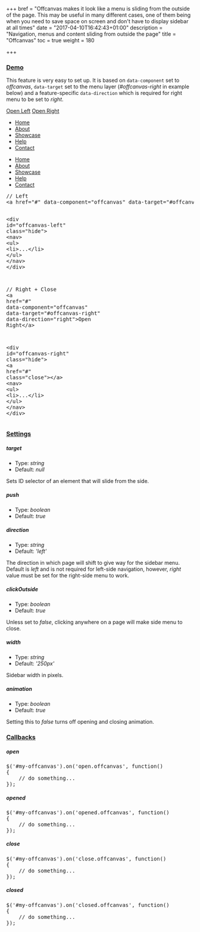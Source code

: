 +++
bref = "Offcanvas makes it look like a menu is sliding from the outside of the page. This may be useful in many different cases, one of them being when you need to save space on screen and don't have to display sidebar at all times"
date = "2017-04-10T16:42:43+01:00"
description = "Navigation, menus and content sliding from outside the page"
title = "Offcanvas"
toc = true
weight = 180

+++
<h3 class="section-head" id="h-demo"><a href="#h-demo">Demo</a></h3>
<p>This feature is very easy to set up. It is based on <code>data-component</code> set to <var>offcanvas</var>, <code>data-target</code> set to the menu layer (<var>#offcanvas-right</var> in example below) and a feature-specific <code>data-direction</code> which is required for right menu to be set to <var>right</var>.</p>
<p><a class="button outline" data-component="offcanvas" data-target="#offcanvas-left" href="#"><i class="kube-menu"></i> Open Left</a> <a class="button outline" data-component="offcanvas" data-direction="right" data-target="#offcanvas-right" href="#">Open Right <i class="kube-menu"></i></a></p>
<div class="hide" id="offcanvas-left">
  <nav>
    <ul>
      <li>
        <a href="">Home</a>
      </li>
      <li>
        <a href="">About</a>
      </li>
      <li>
        <a href="">Showcase</a>
      </li>
      <li>
        <a href="">Help</a>
      </li>
      <li>
        <a href="">Contact</a>
      </li>
    </ul>
  </nav>
</div>
<div class="hide" id="offcanvas-right">
  <a class="close" href="#"></a>
  <nav>
    <ul>
      <li>
        <a href="">Home</a>
      </li>
      <li>
        <a href="">About</a>
      </li>
      <li>
        <a href="">Showcase</a>
      </li>
      <li>
        <a href="">Help</a>
      </li>
      <li>
        <a href="">Contact</a>
      </li>
    </ul>
  </nav>
</div>
<pre class="code skip">// Left
<span class="hljs-tag">&lt;<span class="hljs-name">a</span> <span class="hljs-attr">href</span>=<span class="hljs-string">"#"</span> <span class="hljs-attr">data-component</span>=<span class="hljs-string">"offcanvas"</span> <span class="hljs-attr">data-target</span>=<span class="hljs-string">"#offcanvas-left"</span>&gt;</span>Open Left<span class="hljs-tag">&lt;/<span class="hljs-name">a</span>&gt;</span>

<span class="hljs-tag">&lt;<span class="hljs-name">div</span> <span class="hljs-attr">id</span>=<span class="hljs-string">"offcanvas-left"</span> <span class="hljs-attr">class</span>=<span class="hljs-string">"hide"</span>&gt;</span>
    <span class="hljs-tag">&lt;<span class="hljs-name">nav</span>&gt;</span>
        <span class="hljs-tag">&lt;<span class="hljs-name">ul</span>&gt;</span>
            <span class="hljs-tag">&lt;<span class="hljs-name">li</span>&gt;</span>...<span class="hljs-tag">&lt;/<span class="hljs-name">li</span>&gt;</span>
        <span class="hljs-tag">&lt;/<span class="hljs-name">ul</span>&gt;</span>
    <span class="hljs-tag">&lt;/<span class="hljs-name">nav</span>&gt;</span>
<span class="hljs-tag">&lt;/<span class="hljs-name">div</span>&gt;</span>

// Right + Close
<span class="hljs-tag">&lt;<span class="hljs-name">a</span> <span class="hljs-attr">href</span>=<span class="hljs-string">"#"</span> <span class="hljs-attr">data-component</span>=<span class="hljs-string">"offcanvas"</span> <span class="hljs-attr">data-target</span>=<span class="hljs-string">"#offcanvas-right"</span> <span class="hljs-attr">data-direction</span>=<span class="hljs-string">"right"</span>&gt;</span>Open Right<span class="hljs-tag">&lt;/<span class="hljs-name">a</span>&gt;</span>

<span class="hljs-tag">&lt;<span class="hljs-name">div</span> <span class="hljs-attr">id</span>=<span class="hljs-string">"offcanvas-right"</span> <span class="hljs-attr">class</span>=<span class="hljs-string">"hide"</span>&gt;</span>
    <span class="hljs-tag">&lt;<span class="hljs-name">a</span> <span class="hljs-attr">href</span>=<span class="hljs-string">"#"</span> <span class="hljs-attr">class</span>=<span class="hljs-string">"close"</span>&gt;</span><span class="hljs-tag">&lt;/<span class="hljs-name">a</span>&gt;</span>
    <span class="hljs-tag">&lt;<span class="hljs-name">nav</span>&gt;</span>
        <span class="hljs-tag">&lt;<span class="hljs-name">ul</span>&gt;</span>
            <span class="hljs-tag">&lt;<span class="hljs-name">li</span>&gt;</span>...<span class="hljs-tag">&lt;/<span class="hljs-name">li</span>&gt;</span>
        <span class="hljs-tag">&lt;/<span class="hljs-name">ul</span>&gt;</span>
    <span class="hljs-tag">&lt;/<span class="hljs-name">nav</span>&gt;</span>
<span class="hljs-tag">&lt;/<span class="hljs-name">div</span>&gt;</span>
</pre>
<h3 class="section-head" id="h-settings"><a href="#h-settings">Settings</a></h3>
<h5>target</h5>
<ul>
  <li>Type: <var>string</var></li>
  <li>Default: <var>null</var></li>
</ul>
<p>Sets ID selector of an element that will slide from the side.</p>
<h5>push</h5>
<ul>
  <li>Type: <var>boolean</var></li>
  <li>Default: <var>true</var></li>
</ul>
<h5>direction</h5>
<ul>
  <li>Type: <var>string</var></li>
  <li>Default: <var>'left'</var></li>
</ul>
<p>The direction in which page will shift to give way for the sidebar menu. Default is <var>left</var> and is not required for left-side navigation, however, <var>right</var> value must be set for the right-side menu to work.</p>
<h5>clickOutside</h5>
<ul>
  <li>Type: <var>boolean</var></li>
  <li>Default: <var>true</var></li>
</ul>
<p>Unless set to <var>false</var>, clicking anywhere on a page will make side menu to close.</p>
<h5>width</h5>
<ul>
  <li>Type: <var>string</var></li>
  <li>Default: <var>'250px'</var></li>
</ul>
<p>Sidebar width in pixels.</p>
<h5>animation</h5>
<ul>
  <li>Type: <var>boolean</var></li>
  <li>Default: <var>true</var></li>
</ul>
<p>Setting this to <var>false</var> turns off opening and closing animation.</p>
<h3 class="section-head" id="h-callbacks"><a href="#h-callbacks">Callbacks</a></h3>
<h5>open</h5>
<pre class="code skip">$(<span class="hljs-string">'#my-offcanvas'</span>).on(<span class="hljs-string">'open.offcanvas'</span>, <span class="hljs-function"><span class="hljs-keyword">function</span>(<span class="hljs-params"></span>)
</span>{
    <span class="hljs-comment">// do something...</span>
});
</pre>
<h5>opened</h5>
<pre class="code skip">$(<span class="hljs-string">'#my-offcanvas'</span>).on(<span class="hljs-string">'opened.offcanvas'</span>, <span class="hljs-function"><span class="hljs-keyword">function</span>(<span class="hljs-params"></span>)
</span>{
    <span class="hljs-comment">// do something...</span>
});
</pre>
<h5>close</h5>
<pre class="code skip">$(<span class="hljs-string">'#my-offcanvas'</span>).on(<span class="hljs-string">'close.offcanvas'</span>, <span class="hljs-function"><span class="hljs-keyword">function</span>(<span class="hljs-params"></span>)
</span>{
    <span class="hljs-comment">// do something...</span>
});
</pre>
<h5>closed</h5>
<pre class="code skip">$(<span class="hljs-string">'#my-offcanvas'</span>).on(<span class="hljs-string">'closed.offcanvas'</span>, <span class="hljs-function"><span class="hljs-keyword">function</span>(<span class="hljs-params"></span>)
</span>{
    <span class="hljs-comment">// do something...</span>
});
</pre>